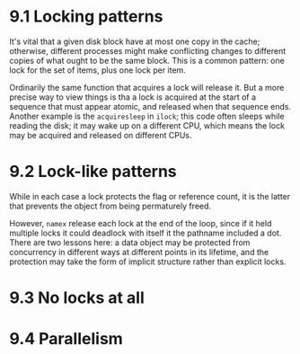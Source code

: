 # 9.1 Locking patterns
It's vital that a given disk block have at most one copy in the cache; otherwise, different processes might make conflicting changes to different copies of what ought to be the same block. This is a common pattern: one lock for the set of items, plus one lock per item.

Ordinarily the same function that acquires a lock will release it. But a more precise way to view things is tha a lock is acquired at the start of a sequence that must appear atomic, and released when that sequence ends. Another example is the `acquiresleep` in `ilock`; this code often sleeps while reading the disk; it may wake up on a different CPU, which means the lock may be acquired and released on different CPUs.

# 9.2 Lock-like patterns
While in each case a lock protects the flag or reference count, it is the latter that prevents the object from being permaturely freed.

However, `namex` release each lock at the end of the loop, since if it held multiple locks it could deadlock with itself it the pathname included a dot.
There are two lessons here: a data object may be protected from concurrency in different ways at different points in its lifetime, and the protection may take the form of implicit structure rather than explicit locks.

# 9.3 No locks at all


# 9.4 Parallelism
